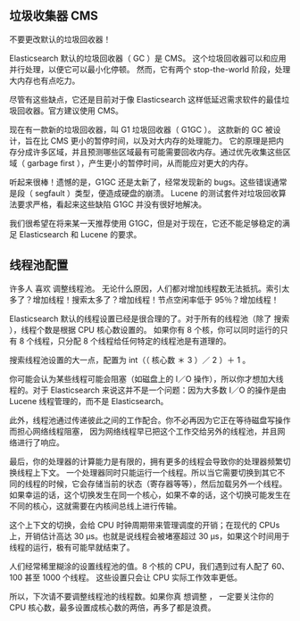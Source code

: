 


## 垃圾收集器 CMS
不要更改默认的垃圾回收器！

Elasticsearch 默认的垃圾回收器（ GC ）是 CMS。 这个垃圾回收器可以和应用并行处理，以便它可以最小化停顿。 然而，它有两个 stop-the-world 阶段，处理大内存也有点吃力。

尽管有这些缺点，它还是目前对于像 Elasticsearch 这样低延迟需求软件的最佳垃圾回收器。官方建议使用 CMS。

现在有一款新的垃圾回收器，叫 G1 垃圾回收器（ G1GC ）。 这款新的 GC 被设计，旨在比 CMS 更小的暂停时间，以及对大内存的处理能力。 它的原理是把内存分成许多区域，并且预测哪些区域最有可能需要回收内存。通过优先收集这些区域（ garbage first ），产生更小的暂停时间，从而能应对更大的内存。

听起来很棒！遗憾的是，G1GC 还是太新了，经常发现新的 bugs。这些错误通常是段（ segfault ）类型，便造成硬盘的崩溃。 Lucene 的测试套件对垃圾回收算法要求严格，看起来这些缺陷 G1GC 并没有很好地解决。

我们很希望在将来某一天推荐使用 G1GC，但是对于现在，它还不能足够稳定的满足 Elasticsearch 和 Lucene 的要求。


## 线程池配置

许多人 喜欢 调整线程池。 无论什么原因，人们都对增加线程数无法抵抗。索引太多了？增加线程！搜索太多了？增加线程！节点空闲率低于 95％？增加线程！

Elasticsearch 默认的线程设置已经是很合理的了。对于所有的线程池（除了 搜索 ），线程个数是根据 CPU 核心数设置的。 如果你有 8 个核，你可以同时运行的只有 8 个线程，只分配 8 个线程给任何特定的线程池是有道理的。

搜索线程池设置的大一点，配置为 int（（ 核心数 ＊ 3 ）／ 2 ）＋ 1 。

你可能会认为某些线程可能会阻塞（如磁盘上的 I／O 操作），所以你才想加大线程的。对于 Elasticsearch 来说这并不是一个问题：因为大多数 I／O 的操作是由 Lucene 线程管理的，而不是 Elasticsearch。

此外，线程池通过传递彼此之间的工作配合。你不必再因为它正在等待磁盘写操作而担心网络线程阻塞， 因为网络线程早已把这个工作交给另外的线程池，并且网络进行了响应。

最后，你的处理器的计算能力是有限的，拥有更多的线程会导致你的处理器频繁切换线程上下文。 一个处理器同时只能运行一个线程。所以当它需要切换到其它不同的线程的时候，它会存储当前的状态（寄存器等等），然后加载另外一个线程。 如果幸运的话，这个切换发生在同一个核心，如果不幸的话，这个切换可能发生在不同的核心，这就需要在内核间总线上进行传输。

这个上下文的切换，会给 CPU 时钟周期带来管理调度的开销；在现代的 CPUs 上，开销估计高达 30 μs。也就是说线程会被堵塞超过 30 μs，如果这个时间用于线程的运行，极有可能早就结束了。

人们经常稀里糊涂的设置线程池的值。8 个核的 CPU，我们遇到过有人配了 60、100 甚至 1000 个线程。 这些设置只会让 CPU 实际工作效率更低。

所以，下次请不要调整线程池的线程数。如果你真 想调整 ， 一定要关注你的 CPU 核心数，最多设置成核心数的两倍，再多了都是浪费。



